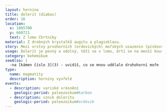 ```yaml
---
layout: hornina
title: dolerit (diabas)
order: 16
location:
  x: 1065700
  y: 660721
  text: Z lomu Chrtníky
material: Z drobných krystalků augitu a plagioklasu.
story: Mezi vrstvy prvohorních (ordovických) mořských usazenin (pískovců, slepenců a břidlic) proniklo žhavé magma z hlubin Země a utuhlo. Vznikla asi 100 metrů široká a 1500 metrů dlouhá ložní žíla doleritu. Později, při variském vrásnění byly vrstvy sedimentů i s žílou doleritu otočeny do svislé polohy.
usage: Dolerit je pevný a odolný, těží se v lomu, drtí se na menší kousky, které se pak třídí podle velikosti. Přidává se do betonových a asfaltových směsí pro stavební účely.
category: bohemikum
seeAlso: |
  -na [kámen číslo 3](3) - uvidíš, co se mnou udělalo druhohorní moře
type:
  name: magmatity
  description: horniny vyvřelé
events:
  - description: variské vrásnění
    geologic-period: paleozoikum#karbon
  - description: vznik doleritu
    geologic-period: paleozoikum#ordovik
---
```


